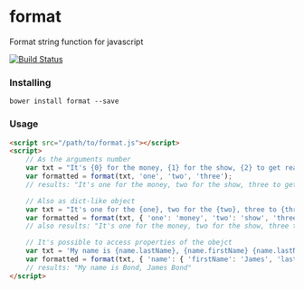 format
======

Format string function for javascript

[![Build Status](https://travis-ci.org/andrefarzat/format.svg?branch=master)](https://travis-ci.org/andrefarzat/format)


### Installing

`bower install format --save`

### Usage

```html
<script src="/path/to/format.js"></script>
<script>
    // As the arguments number
    var txt = "It's {0} for the money, {1} for the show, {2} to get ready";
    var formatted = format(txt, 'one', 'two', 'three');
    // results: "It's one for the money, two for the show, three to get ready"

    // Also as dict-like object
    var txt = "It's one for the {one}, two for the {two}, three to {three}";
    var formatted = format(txt, { 'one': 'money', 'two': 'show', 'three': 'get ready' });
    // also results: "It's one for the money, two for the show, three to get ready"

    // It's possible to access properties of the obejct
    var txt = 'My name is {name.lastName}, {name.firstName} {name.lastName}';
    var formatted = format(txt, { 'name': { 'firstName': 'James', 'lastName': 'Bond' } });
    // results: "My name is Bond, James Bond"
</script>